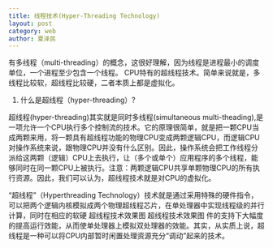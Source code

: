 ```yaml
---
title: 线程技术(Hyper-Threading Technology)
layout: post
category: web
author: 夏泽民
---
```

有多线程（multi-threading）的概念，这很好理解，因为线程是进程最小的调度单位，一个进程至少包含一个线程。
CPU特有的超线程技术。简单来说就是，多线程比较软，超线程比较硬，二者本质上都是虚拟化。

1. 什么是超线程（hyper-threading）?

超线程(hyper-threading)其实就是同时多线程(simultaneous multi-theading),是一项允许一个CPU执行多个控制流的技术。它的原理很简单，就是把一颗CPU当成两颗来用，将一颗具有超线程功能的物理CPU变成两颗逻辑CPU，而逻辑CPU对操作系统来说，跟物理CPU并没有什么区别。因此，操作系统会把工作线程分派给这两颗（逻辑）CPU上去执行，让（多个或单个）应用程序的多个线程，能够同时在同一颗CPU上被执行。注意：两颗逻辑CPU共享单颗物理CPU的所有执行资源。因此，我们可以认为，超线程技术就是对CPU的虚拟化。
<!-- more -->
“超线程”（Hyperthreading Technology）技术就是通过采用特殊的硬件指令，可以把两个逻辑内核模拟成两个物理超线程芯片，在单处理器中实现线程级的并行计算，同时在相应的软硬
超线程技术效果图
超线程技术效果图
件的支持下大幅度的提高运行效能，从而使单处理器上模拟双处理器的效能。其实，从实质上说，超线程是一种可以将CPU内部暂时闲置处理资源充分“调动”起来的技术。
